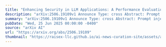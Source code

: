 ```yaml
---
title: "Enhancing Security in LLM Applications: A Performance Evaluation of Early Detection Systems"
description: "arXiv:2506.19109v1 Announce Type: cross Abstract: Prompt injection threatens novel applications that emerge from adapting LLMs for various user tasks. The newly developed LLM-based software applications become more ubiquitous and diverse. However, the threat of prompt injection attacks undermines the security of these systems as the mitigation and defenses against them, proposed so far, are insufficient. We investigated the capabilities of early prompt injection detection systems, focusing specifically on the detection performance of techniques implemented in various open-source solutions. These solutions are supposed to detect certain types of prompt injection attacks, including the prompt leak. In prompt leakage attacks, an attacker maliciously manipulates the LLM into outputting its system instructions, violating the system's confidentiality. Our study presents analyzes of distinct prompt leakage detection techniques, and a comparative analysis of several detection solutions, which implement those techniques. We identify the strengths and weaknesses of these techniques and elaborate on their optimal configuration and usage in high-stake deployments. In one of the first studies on existing prompt leak detection solutions, we compared the performances of LLM Guard, Vigil, and Rebuff. We concluded that the implementations of canary word checks in Vigil and Rebuff were not effective at detecting prompt leak attacks, and we proposed improvements for them. We also found an evasion weakness in Rebuff's secondary model-based technique and proposed a mitigation. Then, the result of the comparison of LLM Guard, Vigil, and Rebuff at their peak performance revealed that Vigil is optimal for cases when minimal false positive rate is required, and Rebuff is the most optimal for average needs."
summary: "arXiv:2506.19109v1 Announce Type: cross Abstract: Prompt injection threatens novel applications that emerge from adapting LLMs for various user tasks. The newly developed LLM-based software applications become more ubiquitous and diverse. However, the threat of prompt injection attacks undermines the security of these systems as the mitigation and defenses against them, proposed so far, are insufficient. We investigated the capabilities of early prompt injection detection systems, focusing specifically on the detection performance of techniques implemented in various open-source solutions. These solutions are supposed to detect certain types of prompt injection attacks, including the prompt leak. In prompt leakage attacks, an attacker maliciously manipulates the LLM into outputting its system instructions, violating the system's confidentiality. Our study presents analyzes of distinct prompt leakage detection techniques, and a comparative analysis of several detection solutions, which implement those techniques. We identify the strengths and weaknesses of these techniques and elaborate on their optimal configuration and usage in high-stake deployments. In one of the first studies on existing prompt leak detection solutions, we compared the performances of LLM Guard, Vigil, and Rebuff. We concluded that the implementations of canary word checks in Vigil and Rebuff were not effective at detecting prompt leak attacks, and we proposed improvements for them. We also found an evasion weakness in Rebuff's secondary model-based technique and proposed a mitigation. Then, the result of the comparison of LLM Guard, Vigil, and Rebuff at their peak performance revealed that Vigil is optimal for cases when minimal false positive rate is required, and Rebuff is the most optimal for average needs."
pubDate: "Wed, 25 Jun 2025 00:00:00 -0400"
source: "arXiv AI"
url: "https://arxiv.org/abs/2506.19109"
thumbnail: "https://raisex-llc.github.io/ai-news-curation-site/assets/arxiv.png"
---
```


